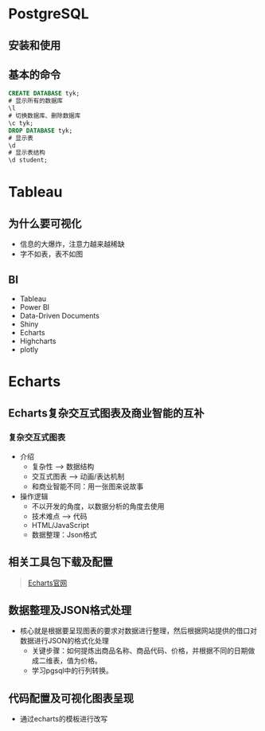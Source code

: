 # PostgreSQL

## 安装和使用

## 基本的命令

```sql
CREATE DATABASE tyk;
# 显示所有的数据库
\l
# 切换数据库、删除数据库
\c tyk;
DROP DATABASE tyk;
# 显示表
\d
# 显示表结构
\d student;
```

# Tableau

## 为什么要可视化

+ 信息的大爆炸，注意力越来越稀缺
+ 字不如表，表不如图

## BI

+ Tableau
+ Power BI
+ Data-Driven Documents
+ Shiny
+ Echarts
+ Highcharts
+ plotly

# Echarts

## Echarts复杂交互式图表及商业智能的互补

### 复杂交互式图表

+ 介绍
	+ 复杂性 ——> 数据结构
	+ 交互式图表 ——> 动画/表达机制
	+ 和商业智能不同：用一张图来说故事
+ 操作逻辑
	+ 不以开发的角度，以数据分析的角度去使用
	+ 技术难点 ——> 代码
	+ HTML/JavaScript
	+ 数据整理：Json格式

## 相关工具包下载及配置

> [Echarts官网](http://www.echartsjs.com/index.html)

## 数据整理及JSON格式处理

+ 核心就是根据要呈现图表的要求对数据进行整理，然后根据网站提供的借口对数据进行JSON的格式化处理
	+ 关键步骤：如何提炼出商品名称、商品代码、价格，并根据不同的日期做成二维表，值为价格。
	+ 学习pgsql中的行列转换。

## 代码配置及可视化图表呈现

+ 通过echarts的模板进行改写



